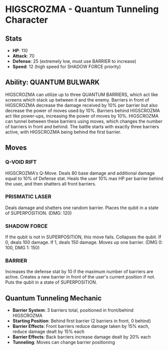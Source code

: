 # HIGSCROZMA - Quantum Tunneling Character

## Stats
- **HP**: 110
- **Attack**: 70  
- **Defense**: 25 (extremely low, must use BARRIER to increase)
- **Speed**: 12 (high speed for SHADOW FORCE priority)

## Ability: QUANTUM BULWARK
HIGSCROZMA can utilize up to three QUANTUM BARRIERS, which act like screens which stack up between it and the enemy. Barriers in front of HIGSCROZMA decrease the damage received by 10% per barrier but also decrease the power of moves used by 10%. Barriers behind HIGSCROZMA act like power-ups, increasing the power of moves by 10%. HIGSCROZMA can tunnel between these barriers using moves, which changes the number of barriers in front and behind. The battle starts with exactly three barriers active, with HIGSCROZMA being behind the first barrier.

## Moves

### Q-VOID RIFT
HIGSCROZMA's Q-Move. Deals 80 base damage and additional damage equal to 10% of Defense stat. Heals the user 10% max HP per barrier behind the user, and then shatters all front barriers.

### PRISMATIC LASER
Deals damage and shatters one random barrier. Places the qubit in a state of SUPERPOSITION. (DMG: 120)

### SHADOW FORCE
If the qubit is not in SUPERPOSITION, this move fails. Collapses the qubit. If 0, deals 100 damage. If 1, deals 150 damage. Moves up one barrier. (DMG 0: 100, DMG 1: 150)

### BARRIER
Increases the defense stat by 10 if the maximum number of barriers are active. Creates a new barrier in front of the user's current position if not. Puts the qubit in a state of SUPERPOSITION.

## Quantum Tunneling Mechanic
- **Barrier System**: 3 barriers total, positioned in front/behind HIGSCROZMA
- **Starting Position**: Behind first barrier (2 barriers in front, 0 behind)
- **Barrier Effects**: Front barriers reduce damage taken by 15% each, reduce damage dealt by 15% each
- **Barrier Effects**: Back barriers increase damage dealt by 20% each
- **Tunneling**: Moves can change barrier positioning 